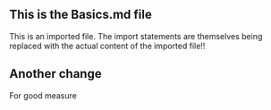 ## This is the Basics.md file
This is an imported file.
The import statements are themselves being replaced with the actual content of the imported file!!

## Another change
For good measure

